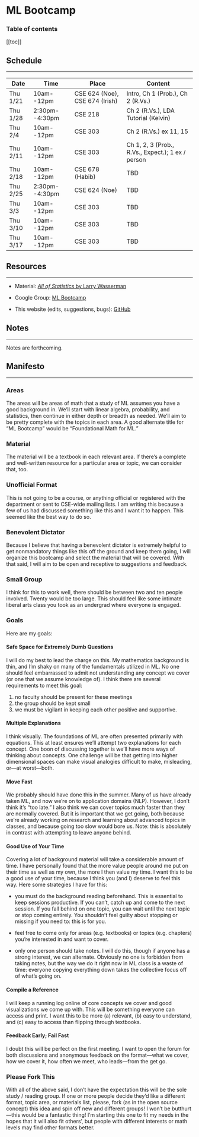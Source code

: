 # ML Bootcamp

### Table of contents

[[toc]]


## Schedule

---

Date      | Time           | Place                          | Content
---       | ---            | ---                            | ---
Thu 1/21  | 10am--12pm     | CSE 624 (Noe), CSE 674 (Irish) | Intro, Ch 1 (Prob.), Ch 2 (R.Vs.)
Thu 1/28  | 2:30pm--4:30pm | CSE 218                        | Ch 2 (R.Vs.), LDA Tutorial (Kelvin)
Thu 2/4   | 10am--12pm     | CSE 303                        | Ch 2 (R.Vs.) ex 11, 15
Thu 2/11  | 10am--12pm     | CSE 303                        | Ch 1, 2, 3 (Prob., R.Vs., Expect.); 1 ex / person
Thu 2/18  | 10am--12pm     | CSE 678 (Habib)                | TBD
Thu 2/25  | 2:30pm--4:30pm | CSE 624 (Noe)                  | TBD
Thu 3/3   | 10am--12pm     | CSE 303                        | TBD
Thu 3/10  | 10am--12pm     | CSE 303                        | TBD
Thu 3/17  | 10am--12pm     | CSE 303                        | TBD


## Resources

---

-	Material: [_All of Statistics_ by Larry Wasserman](http://www.amazon.com/All-Statistics-Statistical-Inference-Springer/dp/0387402721)

-	Google Group: [ML Bootcamp](https://groups.google.com/forum/#!forum/ml-bootcamp)

-	This website (edits, suggestions, bugs): [GitHub](https://github.com/mbforbes/mlbc)


## Notes

---

Notes are forthcoming.


## Manifesto

---

### Areas

The areas will be areas of math that a study of ML assumes you have a good
background in. We’ll start with linear algebra, probability, and statistics,
then continue in either depth or breadth as needed. We’ll aim to be pretty
complete with the topics in each area. A good alternate title for “ML Bootcamp”
would be “Foundational Math for ML.”

### Material

The material will be a textbook in each relevant area. If there’s a complete and
well-written resource for a particular area or topic, we can consider that, too.

### Unofficial Format

This is not going to be a course, or anything official or registered with the
department or sent to CSE-wide mailing lists. I am writing this because a few of
us had discussed something like this and I want it to happen. This seemed like
the best way to do so.

### Benevolent Dictator

Because I believe that having a benevolent dictator is extremely helpful to get
nonmandatory things like this off the ground and keep them going, I will
organize this bootcamp and select the material that will be covered. With that
said, I will aim to be open and receptive to suggestions and feedback.

### Small Group

I think for this to work well, there should be between two and ten people
involved. Twenty would be too large. This should feel like some intimate liberal
arts class you took as an undergrad where everyone is engaged.

### Goals
Here are my goals:

#### Safe Space for Extremely Dumb Questions

I will do my best to lead the charge on this. My mathematics background is thin,
and I’m shaky on many of the fundamentals utilized in ML. No one should feel
embarrassed to admit not understanding any concept we cover (or one that we
assume knowledge of). I think there are several requirements to meet this goal:

1.	no faculty should be present for these meetings
1.	the group should be kept small
1.	we must be vigilant in keeping each other positive and supportive.

#### Multiple Explanations

I think visually. The foundations of ML are often presented primarily with
equations. This at least ensures we’ll attempt two explanations for each
concept. One boon of discussing together is we’ll have more ways of thinking
about concepts. One challenge will be that getting into higher dimensional
spaces can make visual analogies difficult to make, misleading, or—at
worst—both.

#### Move Fast

We probably should have done this in the summer. Many of us have already taken
ML, and now we’re on to application domains (NLP). However, I don’t think it’s
“too late.” I also think we can cover topics much faster than they are normally
covered. But it is important that we get going, both because we’re already
working on research and learning about advanced topics in classes, and because
going too slow would bore us. Note: this is absolutely in contrast with
attempting to leave anyone behind.

#### Good Use of Your Time

Covering a lot of background material will take a considerable amount of time. I
have personally found that the more value people around me put on their time as
well as my own, the more I then value my time. I want this to be a good use of
your time, because I think you (and I) deserve to feel this way. Here some
strategies I have for this:

-	you must do the background reading beforehand. This is essential to keep
	sessions productive. If you can’t, catch up and come to the next session.
	If you fall behind on one topic, you can wait until the next topic or stop
	coming entirely. You shouldn’t feel guilty about stopping or missing if you
	need to: this is for you.

-	feel free to come only for areas (e.g. textbooks) or topics (e.g. chapters)
	you’re interested in and want to cover.

-	only one person should take notes. I will do this, though if anyone has a
	strong interest, we can alternate. Obviously no one is forbidden from
	taking notes, but the way we do it right now in ML class is a waste of
	time: everyone copying everything down takes the collective focus off of
	what’s going on.

#### Compile a Reference

I will keep a running log online of core concepts we cover and good
visualizations we come up with. This will be something everyone can access and
print. I want this to be more (a) relevant, (b) easy to understand, and (c) easy
to access than flipping through textbooks.

#### Feedback Early; Fail Fast

I doubt this will be perfect on the first meeting. I want to open the forum for
both discussions and anonymous feedback on the format—what we cover, how we
cover it, how often we meet, who leads—from the get go.

### Please Fork This

With all of the above said, I don’t have the expectation this will be the sole
study / reading group. If one or more people decide they’d like a different
format, topic area, or materials list, please, fork (as in the open source
concept) this idea and spin off new and different groups! I won’t be
butthurt—this would be a fantastic thing! I’m starting this one to fit my needs
in the hopes that it will also fit others’, but people with different interests
or math levels may find other formats better.
